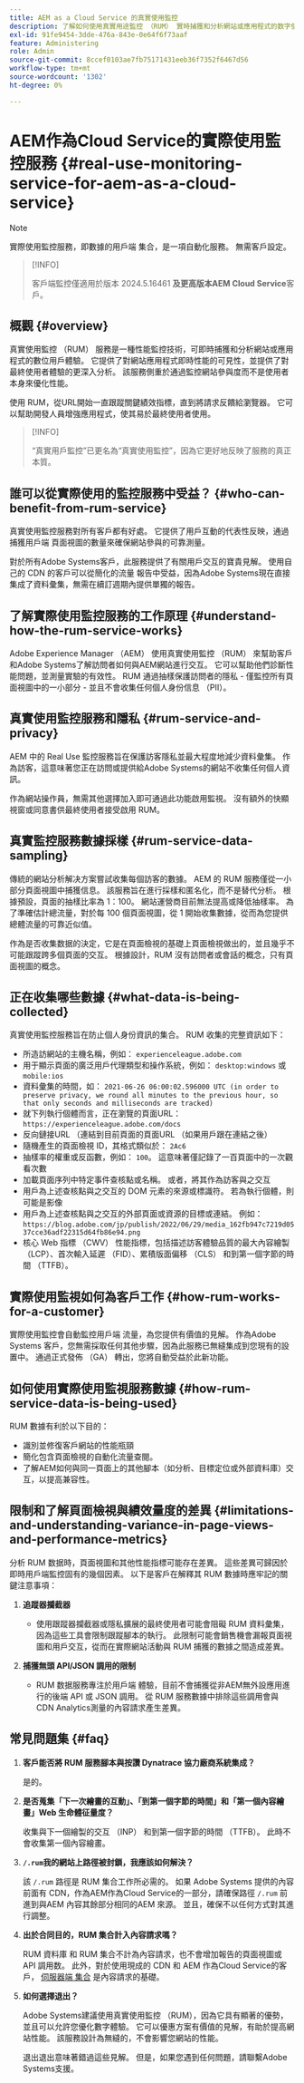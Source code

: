 ```yaml
---
title: AEM as a Cloud Service 的真實使用監控
description: 了解如何使用真實用途監控 （RUM） 實時捕獲和分析網站或應用程式的数字使用者體驗。
exl-id: 91fe9454-3dde-476a-843e-0e64f6f73aaf
feature: Administering
role: Admin
source-git-commit: 8ccef0103ae7fb75171431eeb36f7352f6467d56
workflow-type: tm+mt
source-wordcount: '1302'
ht-degree: 0%

---
```


# AEM作為Cloud Service的實際使用監控服務 {#real-use-monitoring-service-for-aem-as-a-cloud-service}

>[!NOTE]
>
>實際使用監控服務，即數據的用戶端 集合，是一項自動化服務。 無需客戶設定。

>[!INFO]
>
>客戶端監控僅適用於版本 2024.5.16461 **及更高版本AEM Cloud Service**&#x200B;客戶。

## 概觀 {#overview}

真實使用監控 （RUM） 服務是一種性能監控技術，可即時捕獲和分析網站或應用程式的數位用戶體驗。 它提供了對網站應用程式即時性能的可見性，並提供了對最終使用者體驗的更深入分析。 該服務側重於通過監控網站參與度而不是使用者本身來優化性能。

使用 RUM，從URL開始一直跟蹤關鍵績效指標，直到將請求反饋給瀏覽器。 它可以幫助開發人員增強應用程式，使其易於最終使用者使用。

>[!INFO]
>
>“真實用戶監控”已更名為“真實使用監控”，因為它更好地反映了服務的真正本質。

## 誰可以從實際使用的監控服務中受益？ {#who-can-benefit-from-rum-service}

真實使用監控服務對所有客戶都有好處。 它提供了用戶互動的代表性反映，通過捕獲用戶端 頁面視圖的數量來確保網站參與的可靠測量。

對於所有Adobe Systems客戶，此服務提供了有關用戶交互的寶貴見解。 使用自己的 CDN 的客戶可以從簡化的流量 報告中受益，因為Adobe Systems現在直接集成了資料彙集，無需在續訂週期內提供單獨的報告。

## 了解實際使用監控服務的工作原理 {#understand-how-the-rum-service-works}

Adobe Experience Manager （AEM） 使用真實使用監控 （RUM） 來幫助客戶和Adobe Systems了解訪問者如何與AEM網站進行交互。 它可以幫助他們診斷性能問題，並測量實驗的有效性。 RUM 通過抽樣保護訪問者的隱私 - 僅監控所有頁面視圖中的一小部分 - 並且不會收集任何個人身份信息 （PII）。

## 真實使用監控服務和隱私 {#rum-service-and-privacy}

AEM 中的 Real Use 監控服務旨在保護訪客隱私並最大程度地減少資料彙集。 作為訪客，這意味著您正在訪問或提供給Adobe Systems的網站不收集任何個人資訊。

作為網站操作員，無需其他選擇加入即可通過此功能啟用監視。 沒有額外的快顯視窗或同意書供最終使用者接受啟用 RUM。

## 真實監控服務數據採樣 {#rum-service-data-sampling}

傳統的網站分析解决方案嘗試收集每個訪客的數據。 AEM 的 RUM 服務僅從一小部分頁面視圖中捕獲信息。 該服務旨在進行採樣和匿名化，而不是替代分析。 根據預設，頁面的抽樣比率為 1：100。 網站運營商目前無法提高或降低抽樣率。 為了準確估計總流量，對於每 100 個頁面視圖，從 1 開始收集數據，從而為您提供總體流量的可靠近似值。

作為是否收集数据的決定，它是在頁面檢視的基礎上頁面檢視做出的，並且幾乎不可能跟蹤跨多個頁面的交互。 根據設計，RUM 沒有訪問者或會話的概念，只有頁面視圖的概念。

## 正在收集哪些數據 {#what-data-is-being-collected}

真實使用監控服務旨在防止個人身份資訊的集合。 RUM 收集的完整資訊如下：

* 所造訪網站的主機名稱，例如： `experienceleague.adobe.com`
* 用于顯示頁面的廣泛用戶代理類型和操作系統，例如： `desktop:windows` 或 `mobile:ios`
* 資料彙集的時間，如： `2021-06-26 06:00:02.596000 UTC (in order to preserve privacy, we round all minutes to the previous hour, so that only seconds and milliseconds are tracked)`
* 就下列執行個體而言，正在瀏覽的頁面URL： `https://experienceleague.adobe.com/docs`
* 反向鏈接URL （連結到目前頁面的頁面URL （如果用戶跟在連結之後）
* 隨機產生的頁面檢視 ID，其格式類似於： `2Ac6`
* 抽樣率的權重或反函數，例如： `100`。 這意味著僅記錄了一百頁面中的一次觀看次數
* 加載頁面序列中特定事件查核點或名稱。 或者，將其作為訪客與之交互
* 用戶為上述查核點與之交互的 DOM 元素的來源或標識符。 若為執行個體，則可能是影像
* 用戶為上述查核點與之交互的外部頁面或資源的目標或連結。 例如：`https://blog.adobe.com/jp/publish/2022/06/29/media_162fb947c7219d0537cce36adf22315d64fb86e94.png`
* 核心 Web 指標 （CWV） 性能指標，包括描述訪客體驗品質的最大內容繪製 （LCP）、首次輸入延遲 （FID）、累積版面偏移 （CLS） 和到第一個字節的時間 （TTFB）。

## 實際使用監視如何為客戶工作 {#how-rum-works-for-a-customer}

實際使用監控會自動監控用戶端 流量，為您提供有價值的見解。 作為Adobe Systems 客戶，您無需採取任何其他步驟，因為此服務已無縫集成到您現有的設置中。 通過正式發佈 （GA） 轉出，您將自動受益於此新功能。

<!-- Alexandru: hiding temporarily, until we figure out where this needs to be linked to 

If you wish to leverage more insights with this new feature to optimize your digital experiences effortlessly, please see here (link to Row 99). -->

## 如何使用實際使用監視服務數據 {#how-rum-service-data-is-being-used}

RUM 數據有利於以下目的：

* 識別並修復客戶網站的性能瓶頸
* 簡化包含頁面檢視的自動化流量查閱。
* 了解AEM如何與同一頁面上的其他腳本（如分析、目標定位或外部資料庫）交互，以提高兼容性。

## 限制和了解頁面檢視與績效量度的差異 {#limitations-and-understanding-variance-in-page-views-and-performance-metrics}

分析 RUM 数据時，頁面視圖和其他性能指標可能存在差異。 這些差異可歸因於即時用戶端監控固有的幾個因素。 以下是客戶在解釋其 RUM 數據時應牢記的關鍵注意事項：

1. **追蹤器攔截器**

   * 使用跟蹤器攔截器或隱私擴展的最終使用者可能會阻礙 RUM 資料彙集，因為這些工具會限制跟蹤腳本的執行。 此限制可能會銷售機會漏報頁面視圖和用戶交互，從而在實際網站活動與 RUM 捕獲的數據之間造成差異。

1. **捕獲無頭 API/JSON 調用的限制**

   * RUM 数据服務專注於用戶端 體驗，目前不會捕獲從非AEM無外設應用進行的後端 API 或 JSON 調用。 從 RUM 服務數據中排除這些調用會與 CDN Analytics測量的內容請求產生差異。

## 常見問題集 {#faq}


1. **客戶能否將 RUM 服務腳本與按讚 Dynatrace 協力廠商系統集成？**

   是的。

1. **是否蒐集「下一次繪畫的互動」、「到第一個字節的時間」和「第一個內容繪畫」Web 生命體征量度？**

   收集與下一個繪製的交互 （INP） 和到第一個字節的時間 （TTFB）。  此時不會收集第一個內容繪畫。

1. **`/.rum`我的網站上路徑被封鎖，我應該如何解決？**

   該 `/.rum` 路徑是 RUM 集合工作所必需的。 如果 Adobe Systems 提供的內容前面有 CDN，作為AEM作為Cloud Service的一部分，請確保路徑 `/.rum` 前進到與AEM 內容其餘部分相同的AEM 來源。 並且，確保不以任何方式對其進行調整。

1. **出於合同目的，RUM 集合計入內容請求嗎？**

   RUM 資料庫 和 RUM 集合不計為內容請求，也不會增加報告的頁面視圖或 API 調用数。 此外，對於使用現成的 CDN 和 AEM 作為Cloud Service的客戶， [伺服器端 集合](#serverside-collection) 是內容請求的基礎。

1. **如何選擇退出？**

   Adobe Systems建議使用真實使用監控 （RUM），因為它具有顯著的優勢，並且可以允許您優化數字體驗。 它可以優惠方案有價值的見解，有助於提高網站性能。 該服務設計為無縫的，不會影響您網站的性能。

   退出退出意味著錯過這些見解。 但是，如果您遇到任何問題，請聯繫Adobe Systems支援。
